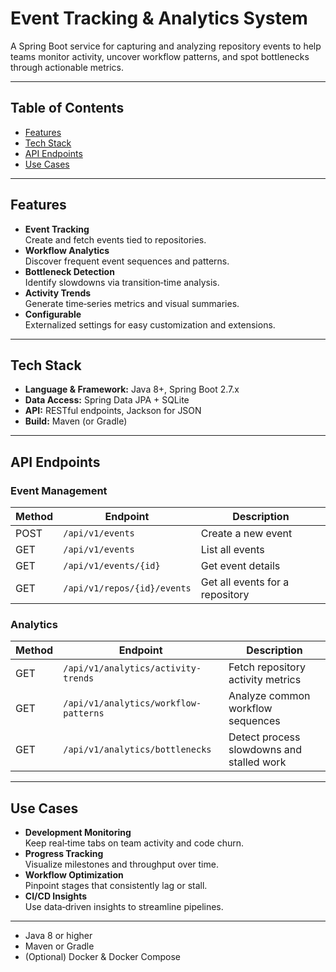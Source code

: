 # Event Tracking & Analytics System

A Spring Boot service for capturing and analyzing repository events to help teams monitor activity, uncover workflow patterns, and spot bottlenecks through actionable metrics.

---

## Table of Contents

- [Features](#features)  
- [Tech Stack](#tech-stack)  
- [API Endpoints](#api-endpoints)  
- [Use Cases](#use-cases) 

---

## Features

- **Event Tracking**  
  Create and fetch events tied to repositories.  
- **Workflow Analytics**  
  Discover frequent event sequences and patterns.  
- **Bottleneck Detection**  
  Identify slowdowns via transition‑time analysis.  
- **Activity Trends**  
  Generate time‑series metrics and visual summaries.  
- **Configurable**  
  Externalized settings for easy customization and extensions.  

---

## Tech Stack

- **Language & Framework:** Java 8+, Spring Boot 2.7.x  
- **Data Access:** Spring Data JPA + SQLite  
- **API:** RESTful endpoints, Jackson for JSON  
- **Build:** Maven (or Gradle)  

---

## API Endpoints

### Event Management

| Method | Endpoint                         | Description                      |
|--------|----------------------------------|----------------------------------|
| POST   | `/api/v1/events`                 | Create a new event               |
| GET    | `/api/v1/events`                 | List all events                  |
| GET    | `/api/v1/events/{id}`            | Get event details                |
| GET    | `/api/v1/repos/{id}/events`      | Get all events for a repository  |

### Analytics

| Method | Endpoint                                   | Description                                |
|--------|--------------------------------------------|--------------------------------------------|
| GET    | `/api/v1/analytics/activity-trends`        | Fetch repository activity metrics          |
| GET    | `/api/v1/analytics/workflow-patterns`      | Analyze common workflow sequences          |
| GET    | `/api/v1/analytics/bottlenecks`            | Detect process slowdowns and stalled work  |

---

## Use Cases

- **Development Monitoring**  
  Keep real‑time tabs on team activity and code churn.  
- **Progress Tracking**  
  Visualize milestones and throughput over time.  
- **Workflow Optimization**  
  Pinpoint stages that consistently lag or stall.  
- **CI/CD Insights**  
  Use data‑driven insights to streamline pipelines.

---

- Java 8 or higher  
- Maven or Gradle  
- (Optional) Docker & Docker Compose  
